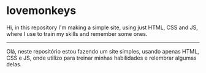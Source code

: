 # lovemonkeys
Hi, in this repository I'm making a simple site, using just HTML, CSS and JS, where I use to train my skills and remember some ones.
<hr>
Olá, neste repositório estou fazendo um site simples, usando apenas HTML, CSS e JS, onde utilizo para treinar minhas habilidades e relembrar algumas delas.
